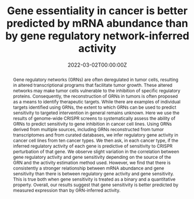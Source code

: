 ---
title: "Gene essentiality in cancer is better predicted by mRNA abundance than by gene regulatory network-inferred activity"

date: '2022-03-02T00:00:00Z'

publishDate: 2022-03-02T00:00:00Z

authors: 
  - cosmin
  - Jonathan Bond
  - colm

publication_types: ["3"]

doi: 10.1101/2023.03.02.530664

add_badge: true

publication: "*bioRxiv*"

abstract: "Gene regulatory networks (GRNs) are often deregulated in tumor cells, resulting in altered transcriptional programs that facilitate tumor growth. These altered networks may make tumor cells vulnerable to the inhibition of specific regulatory proteins. Consequently, the reconstruction of GRNs in tumors is often proposed as a means to identify therapeutic targets. While there are examples of individual targets identified using GRNs, the extent to which GRNs can be used to predict sensitivity to targeted intervention in general remains unknown. Here we use the results of genome-wide CRISPR screens to systematically assess the ability of GRNs to predict sensitivity to gene inhibition in cancer cell lines. Using GRNs derived from multiple sources, including GRNs reconstructed from tumor transcriptomes and from curated databases, we infer regulatory gene activity in cancer cell lines from ten cancer types. We then ask, in each cancer type, if the inferred regulatory activity of each gene is predictive of sensitivity to CRISPR perturbation of that gene. We observe slight variation in the correlation between gene regulatory activity and gene sensitivity depending on the source of the GRN and the activity estimation method used. However, we find that there is consistently a stronger relationship between mRNA abundance and gene sensitivity than there is between regulatory gene activity and gene sensitivity. This is true both when gene sensitivity is treated as a binary and a quantitative property. Overall, our results suggest that gene sensitivity is better predicted by measured expression than by GRN-inferred activity."

tags:
  - gene regulatory network
  - gene dependency
  - CRISPR screens
  - transcription factor activity

featured: false

links:
  - name: Paper
    url: https://www.biorxiv.org/content/10.1101/2023.03.02.530664v1
  - name: Source Code
    url: https://github.com/cancergenetics/GRN_activity_corr_essentiality

---